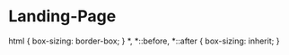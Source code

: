 # Landing-Page


html {
  box-sizing: border-box;
}
*,
*::before,
*::after {
  box-sizing: inherit;
}
